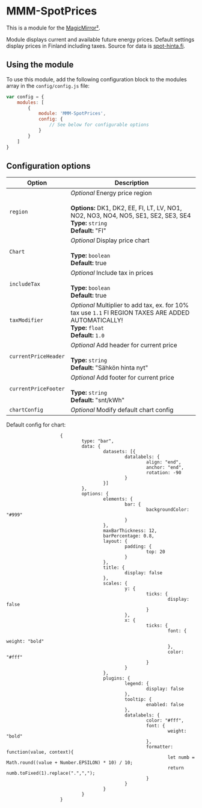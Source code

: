 # MMM-SpotPrices

This is a module for the [MagicMirror²](https://github.com/MichMich/MagicMirror/).

Module displays current and available future energy prices.
Default settings display prices in Finland including taxes.
Source for data is [spot-hinta.fi](https://spot-hinta.fi/).

## Using the module

To use this module, add the following configuration block to the modules array in the `config/config.js` file:
```js
var config = {
    modules: [
        {
            module: 'MMM-SpotPrices',
            config: {
                // See below for configurable options
            }
        }
    ]
}
```

## Configuration options

| Option           | Description
|----------------- |-----------
| `region`         | *Optional*  Energy price region <br><br>**Options:** DK1, DK2, EE, FI, LT, LV, NO1, NO2, NO3, NO4, NO5, SE1, SE2, SE3, SE4 <br>**Type:** `string` <br>**Default:** "FI"
| `Chart`          | *Optional*  Display price chart <br><br>**Type:** `boolean` <br>**Default:** true
| `includeTax`     | *Optional*  Include tax in prices <br><br>**Type:** `boolean` <br>**Default:** true
| `taxModifier`    | *Optional*  Multiplier to add tax, ex. for 10% tax use `1.1` FI REGION TAXES ARE ADDED AUTOMATICALLY! <br>**Type:** `float` <br>**Default:** `1.0`
| `currentPriceHeader` | *Optional*  Add header for current price <br><br>**Type:** `string` <br>**Default:** "Sähkön hinta nyt"
| `currentPriceFooter` | *Optional*  Add footer for current price <br><br>**Type:** `string` <br>**Default:** "snt/kWh"
| `chartConfig`    | *Optional*  Modify default chart config

Default config for chart:

                        {
                                type: "bar",
                                data: {
                                        datasets: [{
                                                datalabels: {
                                                        align: "end",
                                                        anchor: "end",
                                                        rotation: -90
                                                }
                                        }]
                                },
                                options: {
                                        elements: {
                                                bar: {
                                                        backgroundColor: "#999"
                                                }
                                        },
                                        maxBarThickness: 12,
                                        barPercentage: 0.8,
                                        layout: {
                                                padding: {
                                                        top: 20
                                                }
                                        },
                                        title: {
                                                display: false
                                        },
                                        scales: {
                                                y: {
                                                        ticks: {
                                                                display: false
                                                        }
                                                },
                                                x: {
                                                        ticks: {
                                                                font: {
                                                                        weight: "bold"
                                                                },
                                                                color: "#fff"
                                                        }
                                                }
                                        },
                                        plugins: {
                                                legend: {
                                                        display: false
                                                },
                                                tooltip: {
                                                        enabled: false
                                                },
                                                datalabels: {
                                                        color: "#fff",
                                                        font: {
                                                                weight: "bold"
                                                        },
                                                        formatter: function(value, context){
                                                                let numb = Math.round((value + Number.EPSILON) * 10) / 10;
                                                                return numb.toFixed(1).replace(".",",");
                                                        }
                                                }
                                        }
                                }
                        }

